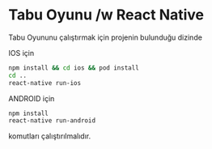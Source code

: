 # Tabu Oyunu /w React Native

Tabu Oyununu çalıştırmak için projenin bulunduğu dizinde

IOS için

```sh
npm install && cd ios && pod install
cd ..
react-native run-ios
```

ANDROID için

```sh
npm install
react-native run-android
```
komutları çalıştırılmalıdır.

